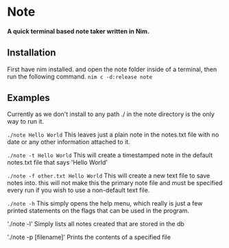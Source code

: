 # Note
#### A quick terminal based note taker written in Nim.

## Installation
First have nim installed. and open the note folder inside of a terminal,
 then run the following command.
`nim c -d:release note`

## Examples

Currently as we don't install to any path ./ in the note directory is
the only way to run it. 

`./note Hello World`
This leaves just a plain note in the notes.txt file with no date or any
other information attached to it.

`./note -t Hello World`
This will create a timestamped note in the default notes.txt file that
says 'Hello World'

`./note -f other.txt Hello World`
This will create a new text file to save notes into. this will not make this 
the primary note file and must be specified every run if you wish to use a 
non-default text file.

`./note -h`
This simply opens the help menu, which really is just a few printed statements
on the flags that can be used in the program.


'./note -l'
Simply lists all notes created that are stored in the db

'./note -p [filename]'
Prints the contents of a specified file
